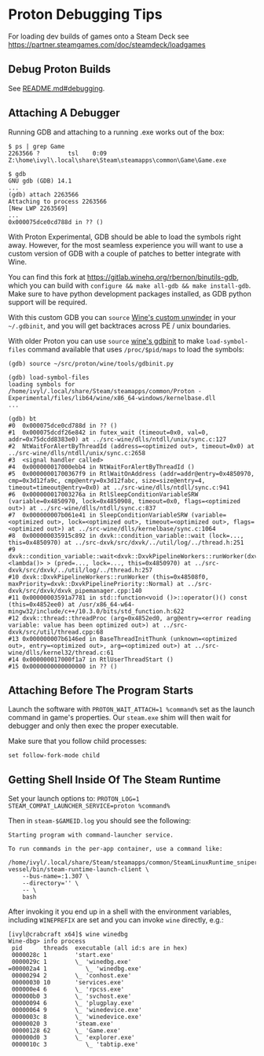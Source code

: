 Proton Debugging Tips
=====================

For loading dev builds of games onto a Steam Deck see
<https://partner.steamgames.com/doc/steamdeck/loadgames>


Debug Proton Builds
-------------------

See [README.md#debugging](../README.md#debugging).


Attaching A Debugger
--------------------

Running GDB and attaching to a running .exe works out of the box:

```
$ ps | grep Game
2263566 ?        tsl    0:09 Z:\home\ivyl\.local\share\Steam\steamapps\common\Game\Game.exe

$ gdb
GNU gdb (GDB) 14.1
...
(gdb) attach 2263566
Attaching to process 2263566
[New LWP 2263569]
...
0x000075dce0cd788d in ?? ()
```

With Proton Experimental, GDB should be able to load the symbols right
away. However, for the most seamless experience you will want to use a
custom version of GDB with a couple of patches to better integrate with
Wine.

You can find this fork at https://gitlab.winehq.org/rbernon/binutils-gdb,
which you can build with `configure && make all-gdb && make install-gdb`.
Make sure to have python development packages installed, as GDB python
support will be required.

With this custom GDB you can `source` [Wine's custom unwinder](https://github.com/ValveSoftware/wine/blob/experimental_9.0/tools/gdbunwind.py)
in your `~/.gdbinit`, and you will get backtraces across PE / unix boundaries.


With older Proton you can use `source` [wine's
gdbinit](https://github.com/ValveSoftware/wine/blob/proton_8.0/tools/gdbinit.py)
to make `load-symbol-files` command available that uses `/proc/$pid/maps` to
load the symbols:


```
(gdb) source ~/src/proton/wine/tools/gdbinit.py

(gdb) load-symbol-files
loading symbols for /home/ivyl/.local/share/Steam/steamapps/common/Proton - Experimental/files/lib64/wine/x86_64-windows/kernelbase.dll
...

(gdb) bt
#0  0x000075dce0cd788d in ?? ()
#1  0x000075dcdf26e842 in futex_wait (timeout=0x0, val=0, addr=0x75dcdd8383e0) at ../src-wine/dlls/ntdll/unix/sync.c:127
#2  NtWaitForAlertByThreadId (address=<optimized out>, timeout=0x0) at ../src-wine/dlls/ntdll/unix/sync.c:2658
#3  <signal handler called>
#4  0x000000017000ebb4 in NtWaitForAlertByThreadId ()
#5  0x00000001700367f9 in RtlWaitOnAddress (addr=addr@entry=0x4850970, cmp=0x3d12fa9c, cmp@entry=0x3d12fabc, size=size@entry=4, timeout=timeout@entry=0x0) at ../src-wine/dlls/ntdll/sync.c:941
#6  0x000000017003276a in RtlSleepConditionVariableSRW (variable=0x4850970, lock=0x4850908, timeout=0x0, flags=<optimized out>) at ../src-wine/dlls/ntdll/sync.c:837
#7  0x000000007b061e41 in SleepConditionVariableSRW (variable=<optimized out>, lock=<optimized out>, timeout=<optimized out>, flags=<optimized out>) at ../src-wine/dlls/kernelbase/sync.c:1064
#8  0x000000035915c892 in dxvk::condition_variable::wait (lock=..., this=0x4850970) at ../src-dxvk/src/dxvk/../util/log/../thread.h:251
#9  dxvk::condition_variable::wait<dxvk::DxvkPipelineWorkers::runWorker(dxvk::DxvkPipelinePriority)::<lambda()> > (pred=..., lock=..., this=0x4850970) at ../src-dxvk/src/dxvk/../util/log/../thread.h:257
#10 dxvk::DxvkPipelineWorkers::runWorker (this=0x48508f0, maxPriority=dxvk::DxvkPipelinePriority::Normal) at ../src-dxvk/src/dxvk/dxvk_pipemanager.cpp:140
#11 0x00000003591a7781 in std::function<void ()>::operator()() const (this=0x4852ee0) at /usr/x86_64-w64-mingw32/include/c++/10.3.0/bits/std_function.h:622
#12 dxvk::thread::threadProc (arg=0x4852ed0, arg@entry=<error reading variable: value has been optimized out>) at ../src-dxvk/src/util/thread.cpp:68
#13 0x000000007b6146ed in BaseThreadInitThunk (unknown=<optimized out>, entry=<optimized out>, arg=<optimized out>) at ../src-wine/dlls/kernel32/thread.c:61
#14 0x000000017000f1a7 in RtlUserThreadStart ()
#15 0x0000000000000000 in ?? ()
```


Attaching Before The Program Starts
-----------------------------------

Launch the software with `PROTON_WAIT_ATTACH=1 %command%` set as the launch
command in game's properties. Our `steam.exe` shim will then wait for debugger
and only then exec the proper executable.

Make sure that you follow child processes:

```
set follow-fork-mode child
```


Getting Shell Inside Of The Steam Runtime
------------------------------------------

Set your launch options to: `PROTON_LOG=1 STEAM_COMPAT_LAUNCHER_SERVICE=proton
%command%`

Then in `steam-$GAMEID.log` you should see the following:

```
Starting program with command-launcher service.

To run commands in the per-app container, use a command like:

/home/ivyl/.local/share/Steam/steamapps/common/SteamLinuxRuntime_sniper/pressure-vessel/bin/steam-runtime-launch-client \
	--bus-name=:1.307 \
	--directory='' \
	-- \
	bash
```

After invoking it you end up in a shell with the environment variables,
including `WINEPREFIX` are set and you can invoke `wine` directly, e.g.:

```
[ivyl@crabcraft x64]$ wine winedbg
Wine-dbg> info process
 pid      threads  executable (all id:s are in hex)
 0000028c 1        'start.exe'
 0000029c 1        \_ 'winedbg.exe'
=000002a4 1           \_ 'winedbg.exe'
 00000294 2        \_ 'conhost.exe'
 00000030 10       'services.exe'
 000000e4 6        \_ 'rpcss.exe'
 000000b0 3        \_ 'svchost.exe'
 00000094 6        \_ 'plugplay.exe'
 00000064 9        \_ 'winedevice.exe'
 0000003c 8        \_ 'winedevice.exe'
 00000020 3        'steam.exe'
 00000128 62       \_ 'Game.exe'
 000000d0 3        \_ 'explorer.exe'
 0000010c 3           \_ 'tabtip.exe'
```
